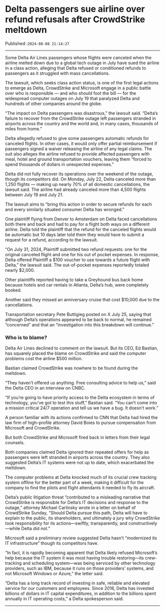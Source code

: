 # Delta passengers sue airline over refund refusals after CrowdStrike meltdown

Published :`2024-08-08 21:14:27`

---

Some Delta Air Lines passengers whose flights were canceled when the airline melted down due to a global tech outage in July have sued the airline in a class action, alleging that Delta refused or conditioned refunds to passengers as it struggled with mass cancellations.

The lawsuit, which seeks class action status, is one of the first legal actions to emerge as Delta, CrowdStrike and Microsoft engage in a public battle over who is responsible — and who should foot the bill — for the widespread computer outages on July 19 that paralyzed Delta and hundreds of other companies around the globe.

“The impact on Delta passengers was disastrous,” the lawsuit said. “Delta’s failure to recover from the CrowdStrike outage left passengers stranded in airports across the country and the world and, in many cases, thousands of miles from home.”

Delta allegedly refused to give some passengers automatic refunds for canceled flights. In other cases, it would only offer partial reimbursement if passengers signed a waiver releasing the airline of any legal claims. The suit also alleges the airline refused to provide affected passengers with meal, hotel and ground transportation vouchers, leaving them “forced to spend thousands of dollars in unexpected expenses.”

Delta did not fully recover its operations over the weekend of the outage, though its competitors did. On Monday, July 22, Delta canceled more than 1,250 flights — making up nearly 70% of all domestic cancellations, the lawsuit said. The airline had already canceled more than 4,500 flights between July 19 and July 21.

The lawsuit aims to “bring this action in order to secure refunds for each and every similarly situated consumer Delta has wronged.”

One plaintiff flying from Denver to Amsterdam on Delta faced cancellations both there and back and had to pay for a flight both ways on a different airline. Delta told the plaintiff that the refund for the canceled flights would be automatic but 10 days later told them they would have to submit a request for a refund, according to the lawsuit.

“On July 31, 2024, Plaintiff submitted two refund requests: one for the original canceled flight and one for his out of pocket expenses. In response, Delta offered Plaintiff a $100 voucher to use towards a future flight with Delta,” the lawsuit said. The out-of-pocket expenses reportedly totaled nearly $2,000.

Other plaintiffs reported having to take a Greyhound bus back home because hotels and car rentals in Atlanta, Delta’s hub, were completely booked.

Another said they missed an anniversary cruise that cost $10,000 due to the cancellations.

Transportation secretary Pete Buttigieg posted on X July 25, saying that although Delta’s operations appeared to be back to normal, he remained “concerned” and that an “investigation into this breakdown will continue.”

### Who is to blame?

Delta Air Lines declined to comment on the lawsuit. But its CEO, Ed Bastian, has squarely placed the blame on CrowdStrike and said the computer problems cost the airline $500 million.

Bastian claimed CrowdStrike was nowhere to be found during the meltdown.

“They haven’t offered us anything. Free consulting advice to help us,” said the Delta CEO in an interview on CNBC.

“If you’re going to have priority access to the Delta ecosystem in terms of technology, you’ve got to test this stuff,” Bastian said. “You can’t come into a mission critical 24/7 operation and tell us we have a bug. It doesn’t work.”

A person familiar with its actions confirmed to CNN that Delta had hired the law firm of high-profile attorney David Boies to pursue compensation from Microsoft and CrowdStrike.

But both CrowdStrike and Microsoft fired back in letters from their legal counsels.

Both companies claimed Delta ignored their repeated offers for help as passengers were left stranded in airports across the country. They also suggested Delta’s IT systems were not up to date, which exacerbated the meltdown.

The computer problems at Delta knocked much of its crucial crew tracking system offline for the better part of a week, making it difficult for the company to find the pilots and flight attendants it needed to fly its aircraft.

Delta’s public litigation threat “contributed to a misleading narrative that CrowdStrike is responsible for Delta’s IT decisions and response to the outage,” attorney Michael Carlinsky wrote in a letter on behalf of CrowdStrike Sunday, “Should Delta pursue this path, Delta will have to explain to the public, its shareholders, and ultimately a jury why CrowdStrike took responsibility for its actions—swiftly, transparently, and constructively—while Delta did not.”

Microsoft said a preliminary review suggested Delta hasn’t “modernized its IT infrastructure” though its competitors have.

“In fact, it is rapidly becoming apparent that Delta likely refused Microsoft’s help because the IT system it was most having trouble restoring—its crew-tracking and scheduling system—was being serviced by other technology providers, such as IBM, because it runs on those providers’ systems, and not Microsoft Windows or Azure,” the letter said.

“Delta has a long track record of investing in safe, reliable and elevated service for our customers and employees. Since 2016, Delta has invested billions of dollars in IT capital expenditures, in addition to the billions spent annually in IT operating costs,” a Delta spokesperson said.

---

